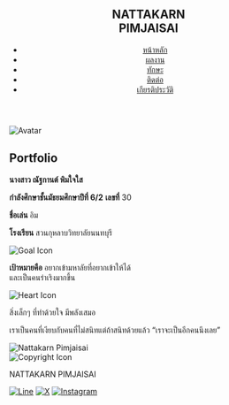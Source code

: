 <section id="home">
  <header class="site-header">
    <div class="header-container">
      <h1 class="brand-name">NATTAKARN<br>PIMJAISAI</h1>
      <nav class="main-nav">
        <ul>
          <li><a href="#home">หน้าหลัก</a></li>
          <li><a href="#about">ผลงาน</a></li>
          <li><a href="#about">ทักษะ</a></li>
          <li><a href="#contact">ติดต่อ</a></li>
          <li><a href="#about">เกียรติประวัติ</a></li>
        </ul>
      </nav>
    </div>
  </header>
</section>
<section id="about" class="hero-section">
  <div class="hero-container">
    <div class="left-content">
      <div class="avatar-block">
        <img src="/page/019c9d5b-8de3-4530-9e23-3ae63587885c/images/1bfbd969de8e8eb5446f18d951eb0e550dbc4835.png" alt="Avatar" class="avatar-img">
        <h2 class="portfolio-title">Portfolio</h2>
      </div>
      <div class="personal-info">
        <p class="name"><strong>นางสาว ณัฐกานต์ พิมใจใส</strong></p>
        <p class="education"><strong>กำลังศึกษาชั้นมัธยมศึกษาปีที่ 6/2</strong> <strong>เลขที่</strong> 30</p>
        <p class="nickname"><strong>ชื่อเล่น</strong> อิม</p>
        <p class="school"><strong>โรงเรียน</strong> สวนกุหลาบวิทยาลัยนนทบุรี</p>
      </div>
      <div class="goals-section">
        <div class="goal-item">
          <img src="/page/019c9d5b-8de3-4530-9e23-3ae63587885c/images/23_58.svg" alt="Goal Icon" class="goal-icon">
          <p class="goal-text"><strong>เป้าหมายคือ</strong> อยากเข้ามหาลัยที่อยากเข้าให้ได้<br>และเป็นคนร่าเริงมากขึ้น</p>
        </div>
        <div class="goal-item">
          <img src="/page/019c9d5b-8de3-4530-9e23-3ae63587885c/images/23_109.svg" alt="Heart Icon" class="goal-icon">
          <p class="motto">สิ่งเล็กๆ ที่ทำด้วยใจ มีพลังเสมอ</p>
        </div>
      </div>
    </div>
    <div class="right-content">
      <p class="quote">เราเป็นคนที่เงียบกับคนที่ไม่สนิทแต่ถ้าสนิทด้วยแล้ว <span class="highlight">“เราจะเป็นอีกคนนึงเลย”</span></p>
      <div class="main-photo-container">
        <img src="/page/019c9d5b-8de3-4530-9e23-3ae63587885c/images/c6b284e6e2976caa50ebd3fd0ee447f5fc8fa3dd.png" alt="Nattakarn Pimjaisai" class="main-photo">
      </div>
    </div>
  </div>
</section>
<section id="contact">
  <footer class="site-footer">
    <div class="footer-container">
      <div class="copyright">
        <img src="/page/019c9d5b-8de3-4530-9e23-3ae63587885c/images/23_96.svg" alt="Copyright Icon" class="copyright-icon">
        <p class="copyright-text">NATTAKARN PIMJAISAI</p>
      </div>
      <div class="social-links">
        <a href="#" aria-label="Line"><img src="/page/019c9d5b-8de3-4530-9e23-3ae63587885c/images/23_104.svg" alt="Line"></a>
        <a href="#" aria-label="X"><img src="/page/019c9d5b-8de3-4530-9e23-3ae63587885c/images/23_102.svg" alt="X"></a>
        <a href="#" aria-label="Instagram"><img src="/page/019c9d5b-8de3-4530-9e23-3ae63587885c/images/23_100.svg" alt="Instagram"></a>
      </div>
    </div>
  </footer>
</section>

